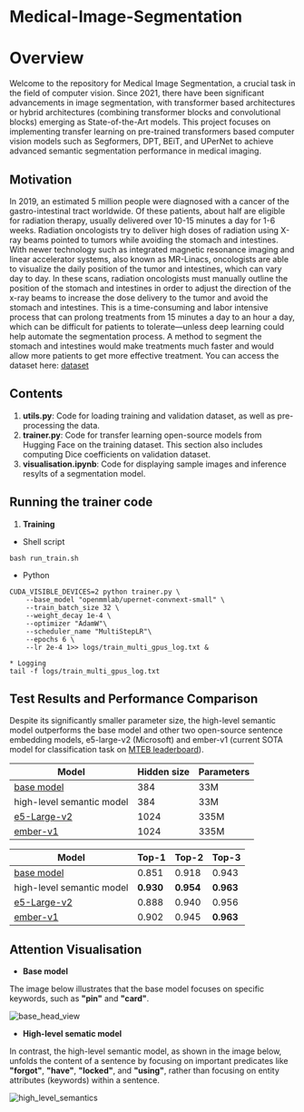 # Medical-Image-Segmentation
# Overview
Welcome to the repository for Medical Image Segmentation, a crucial task in the field of computer vision. Since 2021, there have been significant advancements in image segmentation, with transformer based architectures or hybrid architectures (combining transformer blocks and convolutional blocks) emerging as State-of-the-Art models. This project focuses on implementing transfer learning on pre-trained transformers based computer vision models such as Segformers, DPT, BEiT, and UPerNet to achieve advanced semantic segmentation performance in medical imaging. 

## Motivation
In 2019, an estimated 5 million people were diagnosed with a cancer of the gastro-intestinal tract worldwide. Of these patients, about half are eligible for radiation therapy, usually delivered over 10-15 minutes a day for 1-6 weeks. Radiation oncologists try to deliver high doses of radiation using X-ray beams pointed to tumors while avoiding the stomach and intestines. With newer technology such as integrated magnetic resonance imaging and linear accelerator systems, also known as MR-Linacs, oncologists are able to visualize the daily position of the tumor and intestines, which can vary day to day. In these scans, radiation oncologists must manually outline the position of the stomach and intestines in order to adjust the direction of the x-ray beams to increase the dose delivery to the tumor and avoid the stomach and intestines. This is a time-consuming and labor intensive process that can prolong treatments from 15 minutes a day to an hour a day, which can be difficult for patients to tolerate—unless deep learning could help automate the segmentation process. A method to segment the stomach and intestines would make treatments much faster and would allow more patients to get more effective treatment. You can access the dataset here: [dataset](https://www.kaggle.com/competitions/uw-madison-gi-tract-image-segmentation/overview)

## Contents
1. **utils.py**: Code for loading training and validation dataset, as well as pre-processing the data.
2. **trainer.py**: Code for transfer learning open-source models from Hugging Face on the training dataset. This section also includes computing Dice coefficients on validation dataset.
3. **visualisation.ipynb**: Code for displaying sample images and inference resylts of a segmentation model.

## Running the trainer code
1. **Training**
   
- Shell script
```
bash run_train.sh
```

* Python
```
CUDA_VISIBLE_DEVICES=2 python trainer.py \
    --base_model "openmmlab/upernet-convnext-small" \
    --train_batch_size 32 \
    --weight_decay 1e-4 \
    --optimizer "AdamW"\
    --scheduler_name "MultiStepLR"\
    --epochs 6 \
    --lr 2e-4 1>> logs/train_multi_gpus_log.txt &
```

```
* Logging
tail -f logs/train_multi_gpus_log.txt
```

## Test Results and Performance Comparison
Despite its significantly smaller parameter size, the high-level semantic model outperforms the base model and other two open-source sentence embedding models, e5-large-v2 (Microsoft) and ember-v1 (current SOTA model for classification task on [MTEB leaderboard](https://huggingface.co/spaces/mteb/leaderboard)).

|Model|Hidden size|Parameters|
|---|---|---|
|[base model](https://huggingface.co/sentence-transformers/all-MiniLM-L12-v2)|384|33M|
|high-level semantic model|384|33M|
|[e5-Large-v2](https://huggingface.co/embaas/sentence-transformers-e5-large-v2)|1024|335M|
|[ember-v1](https://huggingface.co/llmrails/ember-v1)|1024|335M|

|Model|Top-1|Top-2|Top-3|
|---|---|---|---|
|[base model](https://huggingface.co/sentence-transformers/all-MiniLM-L12-v2)|0.851|0.918|0.943|
|high-level semantic model|**0.930**|**0.954**|**0.963**|
|[e5-Large-v2](https://huggingface.co/embaas/sentence-transformers-e5-large-v2)|0.888|0.940|0.956|
|[ember-v1](https://huggingface.co/llmrails/ember-v1)|0.902|0.945|**0.963**|

## Attention Visualisation

- **Base model**

The image below illustrates that the base model focuses on specific keywords, such as **"pin"** and **"card"**.
   
![base_head_view](https://github.com/JaeL17/high-level-semantics-embedding-model/assets/73643391/143ac834-ad9a-43d7-b0c2-d3bd15446279)


* **High-level sematic model**

In contrast, the high-level semantic model, as shown in the image below, unfolds the content of a sentence by focusing on important predicates like **"forgot"**, **"have"**, **"locked"**, and **"using"**, rather than focusing on entity attributes (keywords) within a sentence.

![high_level_semantics](https://github.com/JaeL17/high-level-semantics-embedding-model/assets/73643391/5e2cb81c-cbf0-4cc6-94db-fb82562964e7)
